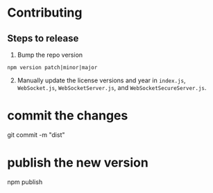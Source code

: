 # Contributing

## Steps to release

1. Bump the repo version

```
npm version patch|minor|major
```

2. Manually update the license versions and year in `index.js`, `WebSocket.js`, `WebSocketServer.js`, and `WebSocketSecureServer.js`.

# commit the changes
git commit -m "dist"

# publish the new version
npm publish
```
